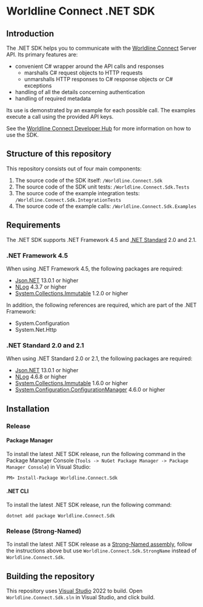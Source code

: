 # Worldline Connect .NET SDK

## Introduction

The .NET SDK helps you to communicate with the [Worldline Connect](https://docs.connect.worldline-solutions.com/) Server API. Its primary features are:

* convenient C# wrapper around the API calls and responses
    * marshalls C# request objects to HTTP requests
    * unmarshalls HTTP responses to C# response objects or C# exceptions
* handling of all the details concerning authentication
* handling of required metadata

Its use is demonstrated by an example for each possible call. The examples execute a call using the provided API keys.

See the [Worldline Connect Developer Hub](https://docs.connect.worldline-solutions.com/documentation/sdk/server/dotnet/) for more information on how to use the SDK.

## Structure of this repository

This repository consists out of four main components:

1. The source code of the SDK itself: `/Worldline.Connect.Sdk`
2. The source code of the SDK unit tests: `/Worldline.Connect.Sdk.Tests`
3. The source code of the example integration tests: `/Worldline.Connect.Sdk.IntegrationTests`
4. The source code of the example calls: `/Worldline.Connect.Sdk.Examples`

## Requirements

The .NET SDK supports .NET Framework 4.5 and [.NET Standard](https://docs.microsoft.com/en-us/dotnet/standard/net-standard) 2.0 and 2.1.

### .NET Framework 4.5

When using .NET Framework 4.5, the following packages are required:

* [Json.NET](https://www.nuget.org/packages/Newtonsoft.Json/) 13.0.1 or higher
* [NLog](https://www.nuget.org/packages/NLog/) 4.3.7 or higher
* [System.Collections.Immutable](https://www.nuget.org/packages/System.Collections.Immutable/) 1.2.0 or higher

In addition, the following references are required, which are part of the .NET Framework:
* System.Configuration
* System.Net.Http

### .NET Standard 2.0 and 2.1

When using .NET Standard 2.0 or 2.1, the following packages are required:

* [Json.NET](https://www.nuget.org/packages/Newtonsoft.Json/) 13.0.1 or higher
* [NLog](https://www.nuget.org/packages/NLog/) 4.6.8 or higher
* [System.Collections.Immutable](https://www.nuget.org/packages/System.Collections.Immutable/) 1.6.0 or higher
* [System.Configuration.ConfigurationManager](https://www.nuget.org/packages/System.Configuration.ConfigurationManager/) 4.6.0 or higher

## Installation

### Release

#### Package Manager

To install the latest .NET SDK release, run the following command in the Package Manager Console (`Tools -> NuGet Package Manager -> Package Manager Console`) in Visual Studio:

	PM> Install-Package Worldline.Connect.Sdk

#### .NET CLI

To install the latest .NET SDK release, run the following command:

	dotnet add package Worldline.Connect.Sdk

### Release (Strong-Named)

To install the latest .NET SDK release as a [Strong-Named assembly](https://docs.microsoft.com/en-us/dotnet/framework/app-domains/strong-named-assemblies), follow the instructions above but use `Worldline.Connect.Sdk.StrongName` instead of `Worldline.Connect.Sdk`.

## Building the repository

This repository uses [Visual Studio](https://www.visualstudio.com/) 2022 to build. Open `Worldline.Connect.Sdk.sln` in Visual Studio, and click build.
